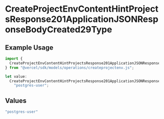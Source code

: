 # CreateProjectEnvContentHintProjectsResponse201ApplicationJSONResponseBodyCreated29Type

## Example Usage

```typescript
import {
  CreateProjectEnvContentHintProjectsResponse201ApplicationJSONResponseBodyCreated29Type,
} from "@vercel/sdk/models/operations/createprojectenv.js";

let value:
  CreateProjectEnvContentHintProjectsResponse201ApplicationJSONResponseBodyCreated29Type =
    "postgres-user";
```

## Values

```typescript
"postgres-user"
```